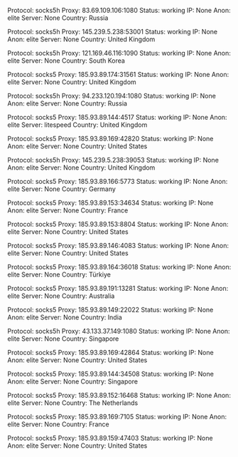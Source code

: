 Protocol: socks5h
Proxy: 83.69.109.106:1080
Status: working
IP: None
Anon: elite
Server: None
Country: Russia

Protocol: socks5h
Proxy: 145.239.5.238:53001
Status: working
IP: None
Anon: elite
Server: None
Country: United Kingdom

Protocol: socks5h
Proxy: 121.169.46.116:1090
Status: working
IP: None
Anon: elite
Server: None
Country: South Korea

Protocol: socks5
Proxy: 185.93.89.174:31561
Status: working
IP: None
Anon: elite
Server: None
Country: United Kingdom

Protocol: socks5h
Proxy: 94.233.120.194:1080
Status: working
IP: None
Anon: elite
Server: None
Country: Russia

Protocol: socks5
Proxy: 185.93.89.144:4517
Status: working
IP: None
Anon: elite
Server: litespeed
Country: United Kingdom

Protocol: socks5
Proxy: 185.93.89.169:42820
Status: working
IP: None
Anon: elite
Server: None
Country: United States

Protocol: socks5h
Proxy: 145.239.5.238:39053
Status: working
IP: None
Anon: elite
Server: None
Country: United Kingdom

Protocol: socks5
Proxy: 185.93.89.166:5773
Status: working
IP: None
Anon: elite
Server: None
Country: Germany

Protocol: socks5
Proxy: 185.93.89.153:34634
Status: working
IP: None
Anon: elite
Server: None
Country: France

Protocol: socks5
Proxy: 185.93.89.153:8804
Status: working
IP: None
Anon: elite
Server: None
Country: United States

Protocol: socks5
Proxy: 185.93.89.146:4083
Status: working
IP: None
Anon: elite
Server: None
Country: United States

Protocol: socks5
Proxy: 185.93.89.164:36018
Status: working
IP: None
Anon: elite
Server: None
Country: Türkiye

Protocol: socks5
Proxy: 185.93.89.191:13281
Status: working
IP: None
Anon: elite
Server: None
Country: Australia

Protocol: socks5
Proxy: 185.93.89.149:22022
Status: working
IP: None
Anon: elite
Server: None
Country: India

Protocol: socks5h
Proxy: 43.133.37.149:1080
Status: working
IP: None
Anon: elite
Server: None
Country: Singapore

Protocol: socks5
Proxy: 185.93.89.169:42864
Status: working
IP: None
Anon: elite
Server: None
Country: United States

Protocol: socks5
Proxy: 185.93.89.144:34508
Status: working
IP: None
Anon: elite
Server: None
Country: Singapore

Protocol: socks5
Proxy: 185.93.89.152:16468
Status: working
IP: None
Anon: elite
Server: None
Country: The Netherlands

Protocol: socks5
Proxy: 185.93.89.169:7105
Status: working
IP: None
Anon: elite
Server: None
Country: France

Protocol: socks5
Proxy: 185.93.89.159:47403
Status: working
IP: None
Anon: elite
Server: None
Country: United States

